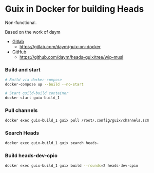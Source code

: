 # Guix in Docker for building Heads

Non-functional.

Based on the work of daym

* [Gitlab](https://gitlab.com/daym/)
  * https://gitlab.com/daym/guix-on-docker
* [GitHub](https://github.com/daym)
  * https://github.com/daym/heads-guix/tree/wip-musl

### Build and start

```bash
# Build via docker-compose
docker-compose up --build --no-start

# Start guild-build container
docker start guix-build_1
```

### Pull channels

```bash
docker exec guix-build_1 guix pull /root/.config/guix/channels.scm
```

### Search Heads

```bash
docker exec guix-build_1 guix search heads-
```

### Build heads-dev-cpio

```bash
docker exec guix-build_1 guix build --rounds=2 heads-dev-cpio  
```
